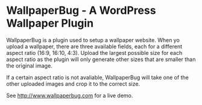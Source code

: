 # WallpaperBug - A WordPress Wallpaper Plugin
WallpaperBug is a plugin used to setup a wallpaper website. When yo upload a wallpaper, there are three available fields, each for a different aspect ratio (16:9, 16:10, 4:3). Upload the largest possible size for each aspect ratio as the plugin will only generate other sizes that are smaller than the original image.

If a certain aspect ratio is not avaliable, WallpaperBug will take one of the other uploaded images and crop it to the correct size.

See http://www.wallpaperbug.com for a live demo.
